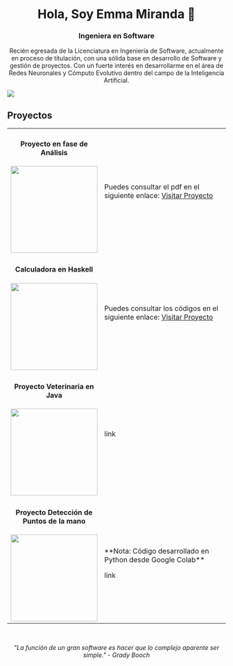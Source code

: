 <!---

- 👋 Hi, I’m @EmmaMiranda09
- 👀 I’m interested in ...
- 🌱 I’m currently learning ...
- 💞️ I’m looking to collaborate on ...
- 📫 How to reach me ...
- 😄 Pronouns: ...
- ⚡ Fun fact: ...


EmmaMiranda09/EmmaMiranda09 is a ✨ special ✨ repository because its `README.md` (this file) appears on your GitHub profile.
You can click the Preview link to take a look at your changes.
--->

<div align = "center">
  <h1 align="center"> Hola, Soy Emma Miranda 👋</h1>
  <h3 align="center"> Ingeniera en Software </h3>
  <p  align="center">  
 Recién egresada de la Licenciatura en Ingeniería de Software,
 actualmente en proceso de titulación, con una sólida base en
 desarrollo de Software y gestión de proyectos. Con un fuerte
 interés en desarrollarme en el área de Redes Neuronales y
 Cómputo Evolutivo dentro del campo de la Inteligencia Artificial.
  </p>
</div>
<img src = "https://res.cloudinary.com/uvggt/image/upload/v1684260158/2023/05%20Mayo/Inteligencia%20artificial/AI_DOMINIOS_.GT.jpg">

<br>

<h2>Proyectos</h2>
<table>
  <tr>
    <td width = "50px">
      <h4 align="center"> Proyecto en fase de Análisis</h4>
      <img src = "https://img.freepik.com/vector-premium/documento-lineal-negro-como-concepto-auditoria-auditor-fax-seo-escrutinio-verificacion-anual-evaluacion-informacion-crecimiento-pronostico-estilo-plano-logotipo-diseno-vector-ilustracion-sobre-fondo-blanco_775815-688.jpg?w=740" width = "200">
    </td>
    <td width = "500px">
    Puedes consultar el pdf en el siguiente enlace: <a href="https://github.com/EmmaMiranda09/VirtualLunch" target="_blank">Visitar Proyecto</a>    
    </td>
  </tr>
  <tr>
    <td width = "50px">
      <h4 align="center"> Calculadora en Haskell</h4>
      <img src = "https://static.vecteezy.com/system/resources/previews/012/581/526/non_2x/black-and-white-calculator-01-vector.jpg" width = "200">
    </td>
    <td width = "500px">
     Puedes consultar los códigos en el siguiente enlace: <a href="https://github.com/EmmaMiranda09/CalculadoraHaskell" target="_blank">Visitar Proyecto</a>     
    </td>
  </tr>
  <tr>
    <td width = "50px">
      <h4 align="center"> Proyecto Veterinaria en Java </h4>
      <img src = "https://t3.ftcdn.net/jpg/01/75/44/10/360_F_175441038_5KtHJjBwEymheSztgB24PfKJmCzhPGzK.jpg" width = "200">
    </td>
    <td width = "500px">
    link 
    </td>
  </tr>
   <tr>
    <td width = "50px">
      <h4 align="center"> Proyecto Detección de Puntos de la mano </h4>
      <img src = "https://th.bing.com/th/id/R.a3bfac76db3437f92e07f2a01d4f1cbd?rik=Ez3WZVuR5JbP0A&pid=ImgRaw&r=0" width = "200">
    </td>
    <td width = "500px">
    <p>**Nota: Código desarrollado en Python desde Google Colab**</p>
    link 
    </td>
  </tr>

</table>


<br>

<p align="center"><em> "La función de un gran software es hacer que lo complejo aparente ser simple." - Grady Booch</em></p>


